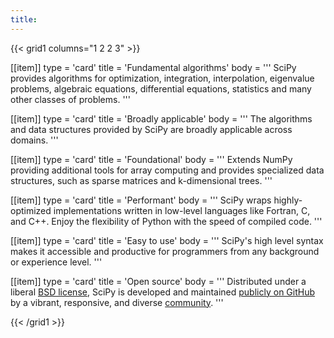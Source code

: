 ```yaml
---
title:
---
```


{{< grid1 columns="1 2 2 3" >}}

[[item]]
type = 'card'
title = 'Fundamental algorithms'
body = '''
SciPy provides algorithms for optimization, integration, interpolation, eigenvalue problems, algebraic equations, differential equations, statistics and many other classes of problems.
'''

[[item]]
type = 'card'
title = 'Broadly applicable'
body = '''
The algorithms and data structures provided by SciPy are broadly applicable across domains.
'''

[[item]]
type = 'card'
title = 'Foundational'
body = '''
Extends NumPy providing additional tools for array computing and provides specialized data structures, such as sparse matrices and k-dimensional trees.
'''

[[item]]
type = 'card'
title = 'Performant'
body = '''
SciPy wraps highly-optimized implementations written in low-level languages like Fortran, C, and C++. Enjoy the flexibility of Python with the speed of compiled code.
'''

[[item]]
type = 'card'
title = 'Easy to use'
body = '''
SciPy's high level syntax makes it accessible and productive for programmers from any background or experience level.
'''

[[item]]
type = 'card'
title = 'Open source'
body = '''
Distributed under a liberal [BSD license](https://github.com/scipy/scipy/blob/main/LICENSE.txt), SciPy is developed and maintained [publicly on GitHub](https://github.com/scipy/scipy) by a vibrant, responsive, and diverse [community](/community).
'''

{{< /grid1 >}}
